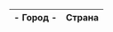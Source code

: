 <!doctype html>
<html lang="ru">

<head>
  <meta charset="UTF-8">
  <meta http-equiv="Pragma" content="no-cache">
  <script type="text/javascript" src="https://code.jquery.com/jquery-3.1.1.min.js"></script>  
</head>
    
<body>

<table id="table">
    <thead>
        <tr>
            <th> - Город - </th>
            <th>Страна</th>
        </tr>
    </thead>
    <tbody>
    </tbody>
</table>

<script>
$(document).ready(function(){
    $('body').append('<br/>5 Этот текст добавлен с помощью полного jQuery');
});
$.ajax({
    type: 'GET',
    url: 'https://study.ps-gkh.ru/v8_nn_zhkh20_study/hs/api/v1/ping/',
    data: ({ username: 'Нужнов В.П.', password: '0001974'}),
    success: function(data) { console.log(data); }, // обработка ответа от сервера
    error: function(jqXHR) { console.log('Ошибка выполнения'); },
    complete: function() { console.log('Завершение выполнения'); }
});
</script>

<script src="one.js"></script>

</body>
